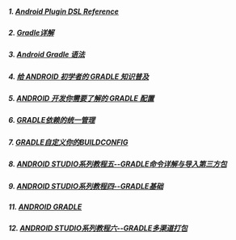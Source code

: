 ##### 1. [Android Plugin DSL Reference](http://google.github.io/android-gradle-dsl/current/)
##### 2. [Gradle详解](http://www.infoq.com/cn/articles/android-in-depth-gradle)
##### 3. [Android Gradle 语法](http://android.walfud.com/android-gradle-%E7%9C%8B%E8%BF%99%E4%B8%80%E7%AF%87%E5%B0%B1%E5%A4%9F%E4%BA%86/)
##### 4. [给 ANDROID 初学者的 GRADLE 知识普及](http://stormzhang.com/android/2016/07/02/gradle-for-android-beginners/)
##### 5. [ANDROID 开发你需要了解的 GRADLE 配置](http://stormzhang.com/android/2016/07/15/android-gradle-config/)
##### 6. [GRADLE依赖的统一管理](http://stormzhang.com/android/2016/03/13/gradle-config/)
##### 7. [GRADLE自定义你的BUILDCONFIG](http://stormzhang.com/android/2015/01/25/gradle-build-field/)
##### 8. [ANDROID STUDIO系列教程五--GRADLE命令详解与导入第三方包](http://stormzhang.com/devtools/2015/01/05/android-studio-tutorial5/)
##### 9. [ANDROID STUDIO系列教程四--GRADLE基础](http://stormzhang.com/devtools/2014/12/18/android-studio-tutorial4/)
##### 11. [ANDROID GRADLE](http://stormzhang.com/android/2014/02/28/android-gradle/)
##### 12. [ANDROID STUDIO系列教程六--GRADLE多渠道打包](http://stormzhang.com/devtools/2015/01/15/android-studio-tutorial6/)
